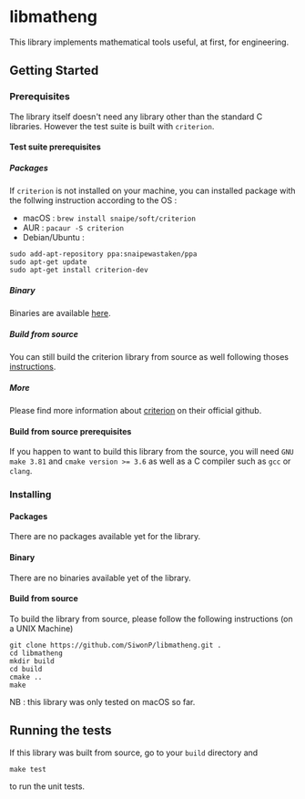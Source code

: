 # libmatheng

This library implements mathematical tools useful, at first, for engineering. 

## Getting Started

### Prerequisites

The library itself doesn't need any library other than the standard C libraries.
However the test suite is built with `criterion`.

#### Test suite prerequisites

##### Packages

If `criterion` is not installed on your machine, you can installed package with
the follwing instruction according to the OS : 
- macOS : `brew install snaipe/soft/criterion`
- AUR : `pacaur -S criterion`
- Debian/Ubuntu : 
```
sudo add-apt-repository ppa:snaipewastaken/ppa
sudo apt-get update
sudo apt-get install criterion-dev
```

##### Binary

Binaries are available [here](https://github.com/Snaipe/Criterion/releases).

##### Build from source

You can still build the criterion library from source as well following thoses
[instructions](http://criterion.readthedocs.io/en/latest/setup.html#installation).

##### More

Please find more information about
[criterion](https://github.com/Snaipe/Criterion) on their official github.


#### Build from source prerequisites

If you happen to want to build this library from the source, you will need `GNU
make 3.81` and `cmake version >= 3.6` as well as a C compiler such as `gcc` or
`clang`.

### Installing

#### Packages

There are no packages available yet for the library.

#### Binary

There are no binaries available yet of the library.

#### Build from source

To build the library from source, please follow the following instructions (on a
UNIX Machine) 

```
git clone https://github.com/SiwonP/libmatheng.git . 
cd libmatheng
mkdir build
cd build
cmake ..
make
```

NB : this library was only tested on macOS so far.

## Running the tests

If this library was built from source, go to your `build` directory and 
```
make test
```

to run the unit tests.
